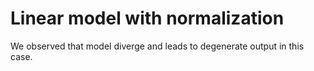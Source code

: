 # Linear model with normalization

We observed that model diverge and leads to degenerate output in this case. 
